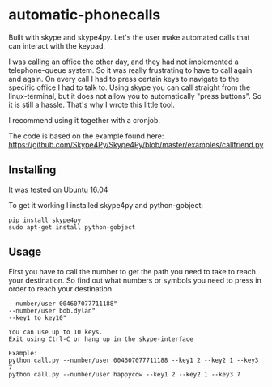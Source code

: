 # automatic-phonecalls

Built with skype and skype4py. Let's the user make automated calls that can interact with the keypad.

I was calling an office the other day, and they had not implemented a telephone-queue system. So it was really frustrating to have to call again and again. On every call I had to press certain keys to navigate to the specific office I had to talk to. Using skype you can call straight from the linux-terminal, but it does not allow you to automatically "press buttons". So it is still a hassle. That's why I wrote this little tool.

I recommend using it together with a cronjob.

The code is based on the example found here:
https://github.com/Skype4Py/Skype4Py/blob/master/examples/callfriend.py



## Installing
It was tested on Ubuntu 16.04

To get it working I installed skype4py and python-gobject:

```
pip install skype4py
sudo apt-get install python-gobject
```

## Usage

First you have to call the number to get the path you need to take to reach your destination.
So find out what numbers or symbols you need to press in order to reach your destination.

```
--number/user 004607077711188"
--number/user bob.dylan"
--key1 to key10"

You can use up to 10 keys.
Exit using Ctrl-C or hang up in the skype-interface

Example:
python call.py --number/user 004607077711188 --key1 2 --key2 1 --key3 7
python call.py --number/user happycow --key1 2 --key2 1 --key3 7
```
